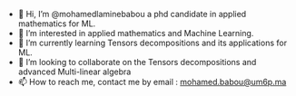 - 👋 Hi, I’m @mohamedlaminebabou a phd candidate in applied mathematics for ML.
- 👀 I’m interested in applied mathematics and Machine Learning.
- 🌱 I’m currently learning Tensors decompositions and its applications for ML.
- 💞️ I’m looking to collaborate on the Tensors decompositions and advanced Multi-linear algebra
- 📫 How to reach me, contact me by email : mohamed.babou@um6p.ma

<!---
mohamedlaminebabou/mohamedlaminebabou is a ✨ special ✨ repository because its `README.md` (this file) appears on your GitHub profile.
You can click the Preview link to take a look at your changes.
--->
